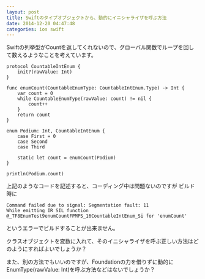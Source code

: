 ```yaml
---
layout: post
title: Swiftのタイプオブジェクトから、動的にイニシャライザを呼ぶ方法
date: 2014-12-20 04:47:48
categories: ios swift
---
```

<!-- {% raw %} -->
<p>Swiftの列挙型がCountを返してくれないので、グローバル関数でループを回して数えるようなことを考えています。</p>

<pre><code>protocol CountableIntEnum {
    init?(rawValue: Int)
}

func enumCount(CountableEnumType: CountableIntEnum.Type) -&gt; Int {
    var count = 0
    while CountableEnumType(rawValue: count) != nil {
        count++
    }
    return count
}

enum Podium: Int, CountableIntEnum {
    case First = 0
    case Second
    case Third

    static let count = enumCount(Podium)
}

println(Podium.count)
</code></pre>

<p>上記のようなコードを記述すると、コーディング中は問題ないのですが
ビルド時に</p>

<pre class="lang-none prettyprint-override"><code>Command failed due to signal: Segmentation fault: 11
While emitting IR SIL function @_TF8EnumTest9enumCountFPMPS_16CountableIntEnum_Si for 'enumCount'
</code></pre>

<p>というエラーでビルドすることが出来ません。</p>

<p>クラスオブジェクトを変数に入れて、そのイニシャライザを呼ぶ正しい方法はどのようにすればよいでしょうか？</p>

<p>また、別の方法でもいいのですが、Foundationの力を借りずに動的にEnumType(rawValue: Int)を呼ぶ方法などはないでしょうか？</p>
<!-- {% endraw %} -->
